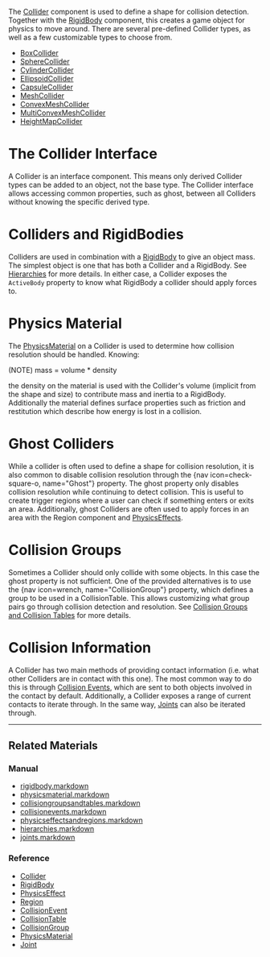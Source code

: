 The [Collider](https://github.com/zeroengineteam/ZeroDocs/blob/master/code_reference/class_reference/collider.markdown) component is used to define a shape for collision detection. Together with the [RigidBody](https://github.com/zeroengineteam/ZeroDocs/blob/master/zero_editor_documentation/zeromanual/physics/rigidbody.markdown) component, this creates a game object for physics to move around. There are several pre-defined Collider types, as well as a few customizable types to choose from.
 - [BoxCollider](https://github.com/zeroengineteam/ZeroDocs/blob/master/zero_editor_documentation/zeromanual/physics/colliders/boxcollider.markdown)
 - [SphereCollider](https://github.com/zeroengineteam/ZeroDocs/blob/master/zero_editor_documentation/zeromanual/physics/colliders/spherecollider.markdown)
 - [CylinderCollider](https://github.com/zeroengineteam/ZeroDocs/blob/master/zero_editor_documentation/zeromanual/physics/colliders/cylindercollider.markdown)
 - [EllipsoidCollider](https://github.com/zeroengineteam/ZeroDocs/blob/master/zero_editor_documentation/zeromanual/physics/colliders/ellipsoidcollider.markdown)
 - [CapsuleCollider](https://github.com/zeroengineteam/ZeroDocs/blob/master/zero_editor_documentation/zeromanual/physics/colliders/capsulecollider.markdown)
 - [MeshCollider](https://github.com/zeroengineteam/ZeroDocs/blob/master/zero_editor_documentation/zeromanual/physics/colliders/meshcollider.markdown)
 - [ConvexMeshCollider](https://github.com/zeroengineteam/ZeroDocs/blob/master/zero_editor_documentation/zeromanual/physics/colliders/convexmeshcollider.markdown)
 - [MultiConvexMeshCollider](https://github.com/zeroengineteam/ZeroDocs/blob/master/zero_editor_documentation/zeromanual/physics/colliders/multiconvexmeshcollider.markdown)
 - [HeightMapCollider](https://github.com/zeroengineteam/ZeroDocs/blob/master/zero_editor_documentation/zeromanual/physics/colliders/heightmapcollider.markdown)

 #  The Collider Interface
A Collider is an interface component. This means only derived Collider types can be added to an object, not the base type. The Collider interface allows accessing common properties, such as ghost, between all Colliders without knowing the specific derived type.

 #  Colliders and RigidBodies
Colliders are used in combination with a [RigidBody](https://github.com/zeroengineteam/ZeroDocs/blob/master/zero_editor_documentation/zeromanual/physics/rigidbody.markdown) to give an object mass. The simplest object is one that has both a Collider and a RigidBody. See [Hierarchies](https://github.com/zeroengineteam/ZeroDocs/blob/master/zero_editor_documentation/zeromanual/physics/hierarchies.markdown) for more details. In either case, a Collider exposes the `ActiveBody` property to know what RigidBody a collider should apply forces to.

 #  Physics Material
The [PhysicsMaterial](https://github.com/zeroengineteam/ZeroDocs/blob/master/zero_editor_documentation/zeromanual/physics/physicsmaterial.markdown) on a Collider is used to determine how collision resolution should be handled. Knowing: 

(NOTE) mass = volume * density

the density on the material is used with the Collider's volume (implicit from the shape and size) to contribute mass and inertia to a RigidBody. Additionally the material defines surface properties such as friction and restitution which describe how energy is lost in a collision.

 #  Ghost Colliders
While a collider is often used to define a shape for collision resolution, it is also common to disable collision resolution through the {nav icon=check-square-o, name="Ghost"} property. The ghost property only disables collision resolution while continuing to detect collision. This is useful to create trigger regions where a user can check if something enters or exits an area. Additionally, ghost Colliders are often used to apply forces in an area with the Region component and [PhysicsEffects](https://github.com/zeroengineteam/ZeroDocs/blob/master/zero_editor_documentation/zeromanual/physics/physicseffectsandregions.markdown).

 #  Collision Groups
Sometimes a Collider should only collide with some objects. In this case the ghost property is not sufficient. One of the provided alternatives is to use the {nav icon=wrench, name="CollisionGroup"} property, which defines a group to be used in a CollisionTable. This allows customizing what group pairs go through collision detection and resolution. See [Collision Groups and Collision Tables](https://github.com/zeroengineteam/ZeroDocs/blob/master/zero_editor_documentation/zeromanual/physics/collisionoverview/collisiongroupsandtables.markdown) for more details.

 #  Collision Information
A Collider has two main methods of providing contact information (i.e. what other Colliders are in contact with this one). The most common way to do this is through [Collision Events](https://github.com/zeroengineteam/ZeroDocs/blob/master/zero_editor_documentation/zeromanual/physics/collisionoverview/collisionevents.markdown), which are sent to both objects involved in the contact by default. Additionally, a Collider exposes a range of current contacts to iterate through. In the same way, [Joints](https://github.com/zeroengineteam/ZeroDocs/blob/master/zero_editor_documentation/zeromanual/physics/joints.markdown) can also be iterated through.

---

 ##  Related Materials
 ###  Manual
 - [rigidbody.markdown](https://github.com/zeroengineteam/ZeroDocs/blob/master/zero_editor_documentation/zeromanual/physics/rigidbody.markdown)
 - [physicsmaterial.markdown](https://github.com/zeroengineteam/ZeroDocs/blob/master/zero_editor_documentation/zeromanual/physics/physicsmaterial.markdown)
 - [collisiongroupsandtables.markdown](https://github.com/zeroengineteam/ZeroDocs/blob/master/zero_editor_documentation/zeromanual/physics/collisionoverview/collisiongroupsandtables.markdown)
 - [collisionevents.markdown](https://github.com/zeroengineteam/ZeroDocs/blob/master/zero_editor_documentation/zeromanual/physics/collisionoverview/collisionevents.markdown)
 - [physicseffectsandregions.markdown](https://github.com/zeroengineteam/ZeroDocs/blob/master/zero_editor_documentation/zeromanual/physics/physicseffectsandregions.markdown)
 - [hierarchies.markdown](https://github.com/zeroengineteam/ZeroDocs/blob/master/zero_editor_documentation/zeromanual/physics/hierarchies.markdown)
 - [joints.markdown](https://github.com/zeroengineteam/ZeroDocs/blob/master/zero_editor_documentation/zeromanual/physics/joints.markdown)

 ###  Reference
 - [Collider](https://github.com/zeroengineteam/ZeroDocs/blob/master/code_reference/class_reference/collider.markdown)
 - [RigidBody](https://github.com/zeroengineteam/ZeroDocs/blob/master/code_reference/class_reference/rigidbody.markdown)
 - [PhysicsEffect](https://github.com/zeroengineteam/ZeroDocs/blob/master/code_reference/class_reference/physicseffect.markdown)
 - [Region](https://github.com/zeroengineteam/ZeroDocs/blob/master/code_reference/class_reference/region.markdown)
 - [CollisionEvent](https://github.com/zeroengineteam/ZeroDocs/blob/master/code_reference/class_reference/collisionevent.markdown)
 - [CollisionTable](https://github.com/zeroengineteam/ZeroDocs/blob/master/code_reference/class_reference/collisiontable.markdown)
 - [CollisionGroup](https://github.com/zeroengineteam/ZeroDocs/blob/master/code_reference/class_reference/collisiongroup.markdown)
 - [PhysicsMaterial](https://github.com/zeroengineteam/ZeroDocs/blob/master/code_reference/class_reference/physicsmaterial.markdown)
 - [Joint](https://github.com/zeroengineteam/ZeroDocs/blob/master/code_reference/class_reference/joint.markdown)
 

 